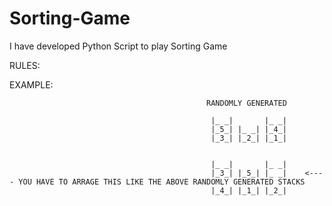 # Sorting-Game
I have developed Python Script to play Sorting Game

RULES:

EXAMPLE:
                                                
                                                
                                                RANDOMLY GENERATED 

                                                 |_ _|       |_ _|
                                                 |_5_| |_ _| |_4_|
                                                 |_3_| |_2_| |_1_|
                                                 
                                                 
                                                 |_ _|       |_ _|     
                                                 |_3_| |_5_| |_ _|    <---- YOU HAVE TO ARRAGE THIS LIKE THE ABOVE RANDOMLY GENERATED STACKS
                                                 |_4_| |_1_| |_2_|
                                             
